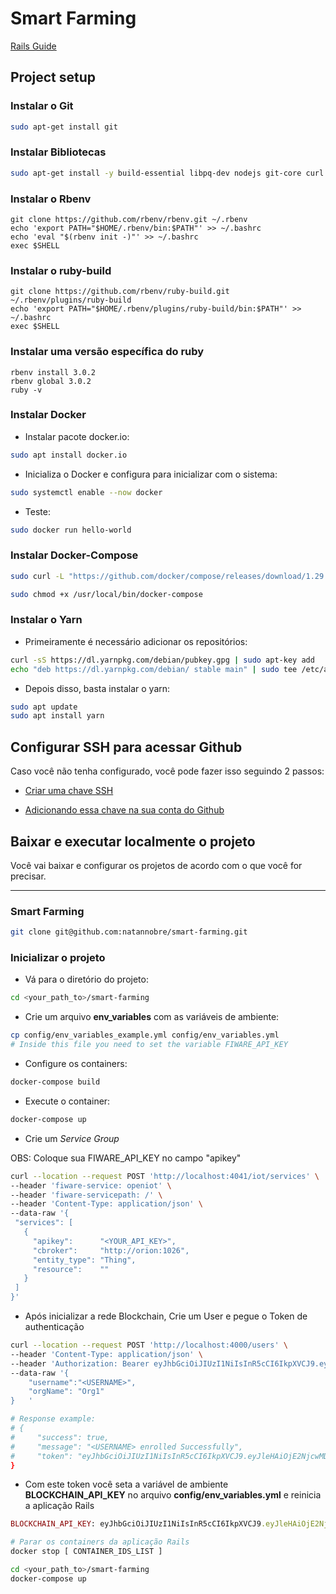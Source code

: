 # Smart Farming

[Rails Guide](https://guides.rubyonrails.org/)

## Project setup

### Instalar o Git

```sh
sudo apt-get install git
```

### Instalar Bibliotecas

```sh
sudo apt-get install -y build-essential libpq-dev nodejs git-core curl zlib1g-dev libssl-dev libreadline-dev libyaml-dev libsqlite3-dev sqlite3 libxml2-dev libxslt1-dev libcurl4-openssl-dev software-properties-common libffi-dev
```

### Instalar o Rbenv
```
git clone https://github.com/rbenv/rbenv.git ~/.rbenv
echo 'export PATH="$HOME/.rbenv/bin:$PATH"' >> ~/.bashrc
echo 'eval "$(rbenv init -)"' >> ~/.bashrc
exec $SHELL
```

### Instalar o ruby-build
```
git clone https://github.com/rbenv/ruby-build.git ~/.rbenv/plugins/ruby-build
echo 'export PATH="$HOME/.rbenv/plugins/ruby-build/bin:$PATH"' >> ~/.bashrc
exec $SHELL
```

### Instalar uma versão específica do ruby
```
rbenv install 3.0.2
rbenv global 3.0.2
ruby -v
```

### Instalar Docker

- Instalar pacote docker.io:

```sh
sudo apt install docker.io
```

- Inicializa o Docker e configura para inicializar com o sistema:

```sh
sudo systemctl enable --now docker
```

- Teste:

```sh
sudo docker run hello-world
```

### Instalar Docker-Compose

```sh
sudo curl -L "https://github.com/docker/compose/releases/download/1.29.2/docker-compose-$(uname -s)-$(uname -m)" -o /usr/local/bin/docker-compose
```

```sh
sudo chmod +x /usr/local/bin/docker-compose
```

### Instalar o Yarn

- Primeiramente é necessário adicionar os repositórios:

```sh
curl -sS https://dl.yarnpkg.com/debian/pubkey.gpg | sudo apt-key add
echo "deb https://dl.yarnpkg.com/debian/ stable main" | sudo tee /etc/apt/sources.list.d/yarn.list
```

- Depois disso, basta instalar o yarn:

```sh
sudo apt update
sudo apt install yarn
```

## Configurar SSH para acessar Github

Caso você não tenha configurado, você pode fazer isso seguindo 2 passos:

- [Criar uma chave SSH](https://docs.github.com/pt/enterprise-server@3.0/github/authenticating-to-github/connecting-to-github-with-ssh/generating-a-new-ssh-key-and-adding-it-to-the-ssh-agent)

- [Adicionando essa chave na sua conta do Github](https://docs.github.com/pt/enterprise-server@3.0/github/authenticating-to-github/connecting-to-github-with-ssh/adding-a-new-ssh-key-to-your-github-account)

## Baixar e executar localmente o projeto

Você vai baixar e configurar os projetos de acordo com o que você for precisar.

---

### Smart Farming

```sh
git clone git@github.com:natannobre/smart-farming.git
```

### Inicializar o projeto

- Vá para o diretório do projeto:

```sh
cd <your_path_to>/smart-farming
```

- Crie um arquivo __env_variables__ com as variáveis de ambiente:

```sh
cp config/env_variables_example.yml config/env_variables.yml
# Inside this file you need to set the variable FIWARE_API_KEY
```

- Configure os containers:

```sh
docker-compose build
```

- Execute o container:

```sh
docker-compose up
```

- Crie um *Service Group*

OBS: Coloque sua FIWARE_API_KEY no campo "apikey"

```sh
curl --location --request POST 'http://localhost:4041/iot/services' \
--header 'fiware-service: openiot' \
--header 'fiware-servicepath: /' \
--header 'Content-Type: application/json' \
--data-raw '{
 "services": [
   {
     "apikey":      "<YOUR_API_KEY>",
     "cbroker":     "http://orion:1026",
     "entity_type": "Thing",
     "resource":    ""
   }
 ]
}'
```
- Após inicializar a rede Blockchain, Crie um User e pegue o Token de authenticação
  
```sh
curl --location --request POST 'http://localhost:4000/users' \
--header 'Content-Type: application/json' \
--header 'Authorization: Bearer eyJhbGciOiJIUzI1NiIsInR5cCI6IkpXVCJ9.eyJleHAiOjE2NjY5NjI0OTMsInVzZXJuYW1lIjoibmF0YW5ub2JyZTEiLCJvcmdOYW1lIjoiT3JnMSIsImlhdCI6MTY2NjkyNjQ5M30.mVVzoYsrQaQTwuuF6sRzbznrWJkLbWpnt0efJe0t4cY' \
--data-raw '{
	"username":"<USERNAME>",
	"orgName": "Org1"
}	'

# Response example:
# {
#     "success": true,
#     "message": "<USERNAME> enrolled Successfully",
#     "token": "eyJhbGciOiJIUzI1NiIsInR5cCI6IkpXVCJ9.eyJleHAiOjE2NjcwMDY1OTUsInVzZXJuYW1lIjoibmF0YW5ub2JyZTEiLCJvcmdOYW1lIjoiT3JnMSIsImlhdCI6MTY2Njk3MDU5NX0.8BJoE5eRyN3UH-SZ5-a68BlcnVVUTO8GNTJpPEo7XVc"
}
```

- Com este token você seta a variável de ambiente __BLOCKCHAIN_API_KEY__ no arquivo __config/env_variables.yml__ e reinicia a aplicação Rails

```rb
BLOCKCHAIN_API_KEY: eyJhbGciOiJIUzI1NiIsInR5cCI6IkpXVCJ9.eyJleHAiOjE2NjcwMDY1OTUsInVzZXJuYW1lIjoibmF0YW5ub2JyZTEiLCJvcmdOYW1lIjoiT3JnMSIsImlhdCI6MTY2Njk3MDU5NX0.8BJoE5eRyN3UH-SZ5-a68BlcnVVUTO8GNTJpPEo7XVc
```

```sh
# Parar os containers da aplicação Rails
docker stop [ CONTAINER_IDS_LIST ]

cd <your_path_to>/smart-farming
docker-compose up
```